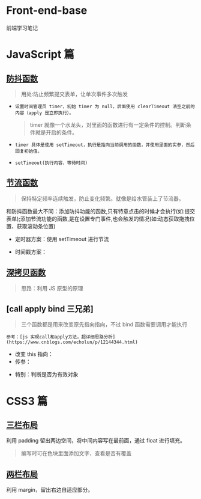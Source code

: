 # Front-end-base

前端学习笔记

# JavaScript 篇

## [防抖函数](/src/Debouncing.js)

> 用处:防止频繁提交表单，让单次事件多次触发

-     设置时间管理员 timer，初始 timer 为 null，后面使用 clearTimeout 清空之前的内容（apply 是立即执行）。
  > timer 就像一个水龙头，对里面的函数进行有一定条件的控制。判断条件就是开启的条件。
-     timer 具体是使用 setTimeout，执行是指向当前调用的函数，并使用里面的实参，然后回复初始值。
-     setTimeout(执行内容，等待时间)

## [节流函数](/src/throttle.js)

> 保持特定频率连续触发，防止变化频繁。就像是给水管装上了节流器。

和防抖函数最大不同：添加防抖功能的函数,只有特意点击的时候才会执行(如:提交表单);添加节流功能的函数,是在设置专门事件,也会触发的情况(如:动态获取拖拽位置、获取滚动条位置)

- 定时器方案：使用 setTimeout 进行节流

* 时间戳方案：

## [深拷贝函数](/src/deep_copy.js)

> 思路：利用 JS 原型的原理

## [call apply bind 三兄弟]

> 三个函数都是用来改变原先指向指向，不过 bind 函数需要调用才能执行

    参考：[js 实现call和apply方法，超详细思路分析](https://www.cnblogs.com/echolun/p/12144344.html)

- 改变 this 指向：
- 传参：

* 特别：判断是否为有效对象

# CSS3 篇

## [三栏布局](https://codepen.io/breezylearner/pen/ZELpNXG)

利用 padding 留出两边空间，将中间内容写在最前面，通过 float 进行填充。

> 编写时可在色块里面添加文字，查看是否有覆盖

## [两栏布局](https://codepen.io/breezylearner/pen/BapLvrm?editors=1100)

利用 margin，留出右边自适应部分。
